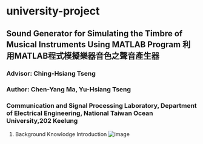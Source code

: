 # university-project

## Sound Generator for Simulating the Timbre of Musical Instruments Using MATLAB Program 利用MATLAB程式模擬樂器音色之聲音產生器

### Advisor: Ching-Hsiang Tseng
### Author: Chen-Yang Ma, Yu-Hsiang Tseng
### Communication and Signal Processing Laboratory, Department of Electrical Engineering, National Taiwan Ocean University,202 Keelung

1. Background Knowlodge Introduction
![image](https://github.com/Enohpgogo/university-project/blob/main/IMG/image003.jpg)
